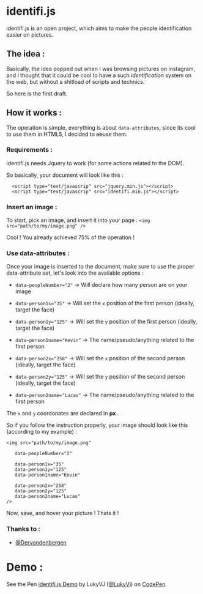 # identifi.js

identifi.js is an open project, which aims to make the people identification easier on pictures.

## The idea :
Basically, the idea popped out when I was browsing pictures on instagram, and I thought that it could be cool to have a such *identification* system on the web, but without a shitload of scripts and technics.

So here is the first draft.


## How it works :

The operation is simple, everything is about `data-attributes`, since its cool to use them in HTML5, I decided to <s>ab</s>use them.

### Requirements :
identifi.js needs Jquery to work (for some actions related to the DOM).

So basically, your document will look like this :
```
  <script type="text/javascrip" src="jquery.min.js"></script>
  <script type="text/javascrip" src="identifi.min.js"></script>
```
### Insert an image :
To start, pick an image, and insert it into your page :
    `<img src="path/to/my/image.png" />`

Cool ! You already achieved 75% of the operation !

### Use data-attributes :
Once your image is inserted to the document, make sure to use the proper data-attribute set, let's look into the available options :

- `data-peopleNumber="2"` -> Will declare how many person are on your image

- `data-person1x="35"` -> Will set the `x` position of the first person (ideally, target the face)
- `data-person1y="125"` -> Will set the `y` position of the first person (ideally, target the face)
- `data-person1name="Kevin"` -> The name/pseudo/anything related to the first person

- `data-person2x="258"` -> Will set the `x` position of the second person (ideally, target the face)
- `data-person2y="125"` -> Will set the `y` position of the second person (ideally, target the face)
- `data-person2name="Lucas"` -> The name/pseudo/anything related to the first person

The `x` and `y` coordonates are declared in __px__ .

So if you follow the instruction properly, your image should look like this (according to my example) :
```
<img src="path/to/my/image.png"

   data-peopleNumber="2"

   data-person1x="35"
   data-person1y="125"
   data-person1name="Kevin"

   data-person2x="258"
   data-person2y="125"
   data-person2name="Lucas"
/>
```
Now, save, and hover your picture ! Thats it !

### Thanks to :
* [@Dervondenbergen](https://github.com/dervondenbergen)

# Demo :
<p data-height="268" data-theme-id="294" data-slug-hash="iFhdz" data-default-tab="result" class='codepen'>See the Pen <a href='http://codepen.io/LukyVj/pen/iFhdz/'>identifi.js Demo</a> by LukyVJ (<a href='http://codepen.io/LukyVj'>@LukyVj</a>) on <a href='http://codepen.io'>CodePen</a>.</p>
<script async src="http://codepen.io/assets/embed/ei.js"></script>

